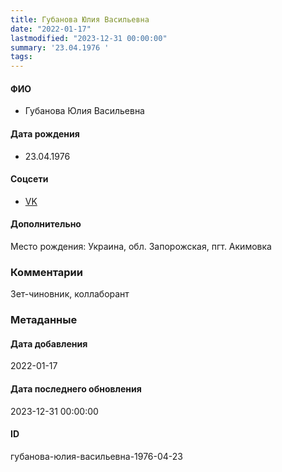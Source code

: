 ```yaml
---
title: Губанова Юлия Васильевна
date: "2022-01-17"
lastmodified: "2023-12-31 00:00:00"
summary: '23.04.1976 '
tags: 
---
```

<!--# pp1-->
<!--## Фигурант-->
<!--### Личные данные-->
#### ФИО
- Губанова Юлия Васильевна
#### Дата рождения
- 23.04.1976
#### Соцсети
- [VK](https://vk.com/yulya_gubanova)
#### Дополнительно
Место рождения:
Украина, обл. Запорожская, пгт. Акимовка
### Комментарии
Зет-чиновник, коллаборант
### Метаданные
#### Дата добавления
2022-01-17
#### Дата последнего обновления
2023-12-31 00:00:00
#### ID
губанова-юлия-васильевна-1976-04-23
<!--## END;-->
